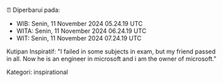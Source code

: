 ⏰ Diperbarui pada:
- WIB: Senin, 11 November 2024 05.24.19 UTC
- WITA: Senin, 11 November 2024 06.24.19 UTC
- WIT: Senin, 11 November 2024 07.24.19 UTC

Kutipan Inspiratif:
"I failed in some subjects in exam, but my friend passed in all. Now he is an engineer in microsoft and i am the owner of microsoft."


Kategori: inspirational

